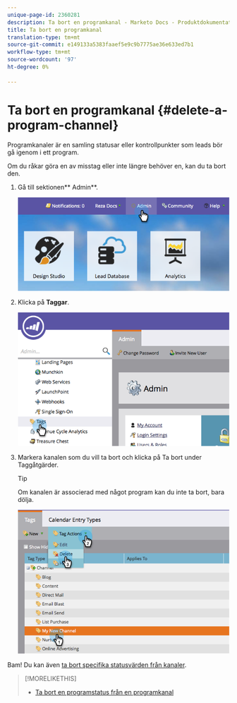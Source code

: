 ```yaml
---
unique-page-id: 2360281
description: Ta bort en programkanal - Marketo Docs - Produktdokumentation
title: Ta bort en programkanal
translation-type: tm+mt
source-git-commit: e149133a5383faaef5e9c9b7775ae36e633ed7b1
workflow-type: tm+mt
source-wordcount: '97'
ht-degree: 0%

---
```



# Ta bort en programkanal {#delete-a-program-channel}

Programkanaler är en samling statusar eller kontrollpunkter som leads bör gå igenom i ett program.

Om du råkar göra en av misstag eller inte längre behöver en, kan du ta bort den.

1. Gå till sektionen** Admin**.

   ![](assets/image2014-9-24-16-3a6-3a41.png)

1. Klicka på **Taggar**.

   ![](assets/image2014-9-24-16-3a7-3a33.png)

1. Markera kanalen som du vill ta bort och klicka på Ta bort under Taggåtgärder.

   >[!TIP]
   >
   >Om kanalen är associerad med något program kan du inte ta bort, bara dölja.

   ![](assets/image2014-9-24-16-3a10-3a59.png)

Bam! Du kan även [ta bort specifika statusvärden från kanaler](delete-a-program-status-from-a-program-channel.md).

>[!MORELIKETHIS]
>
>* [Ta bort en programstatus från en programkanal](delete-a-program-status-from-a-program-channel.md)

>



